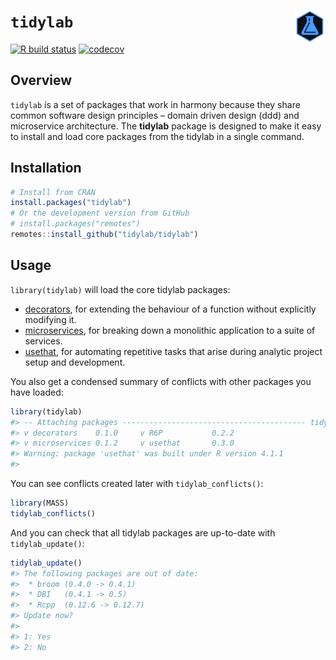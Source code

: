 
<!-- README.md is generated from README.Rmd. Please edit that file -->
<!-- https://github.com/tidylab/tidylab -->

# `tidylab` <img src="https://raw.githubusercontent.com/tidylab/tidylab/master/pkgdown/logo.png" align="right" height="50"/>

<!-- badges: start -->

[![R build
status](https://github.com/tidylab/tidylab/workflows/R-CMD-check/badge.svg)](https://github.com/tidylab/tidylab/actions)
[![codecov](https://codecov.io/gh/tidylab/tidylab/branch/master/graph/badge.svg?token=U6FL5N32FL)](https://app.codecov.io/gh/tidylab/tidylab)

<!-- badges: end -->

## Overview

`tidylab` is a set of packages that work in harmony because they share
common software design principles – domain driven design (ddd) and
microservice architecture. The **tidylab** package is designed to make
it easy to install and load core packages from the tidylab in a single
command.

## Installation

``` r
# Install from CRAN
install.packages("tidylab")
# Or the development version from GitHub
# install.packages("remotes")
remotes::install_github("tidylab/tidylab")
```

## Usage

`library(tidylab)` will load the core tidylab packages:

-   [decorators](https://tidylab.github.io/decorators/), for extending
    the behaviour of a function without explicitly modifying it.
-   [microservices](https://tidylab.github.io/microservices/), for
    breaking down a monolithic application to a suite of services.
-   [usethat](https://tidylab.github.io/usethat/), for automating
    repetitive tasks that arise during analytic project setup and
    development.

You also get a condensed summary of conflicts with other packages you
have loaded:

``` r
library(tidylab)
#> -- Attaching packages ----------------------------------------- tidylab 0.0.1 --
#> v decorators    0.1.0     v R6P           0.2.2
#> v microservices 0.1.2     v usethat       0.3.0
#> Warning: package 'usethat' was built under R version 4.1.1
#> 
```

You can see conflicts created later with `tidylab_conflicts()`:

``` r
library(MASS)
tidylab_conflicts()
```

And you can check that all tidylab packages are up-to-date with
`tidylab_update()`:

``` r
tidylab_update()
#> The following packages are out of date:
#>  * broom (0.4.0 -> 0.4.1)
#>  * DBI   (0.4.1 -> 0.5)
#>  * Rcpp  (0.12.6 -> 0.12.7)
#> Update now?
#> 
#> 1: Yes
#> 2: No
```

